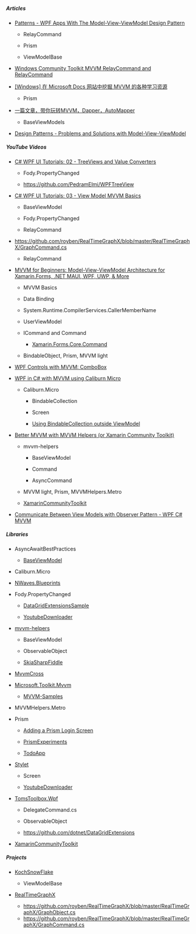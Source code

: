 ##### Articles

- [Patterns - WPF Apps With The Model-View-ViewModel Design Pattern](https://docs.microsoft.com/en-us/archive/msdn-magazine/2009/february/patterns-wpf-apps-with-the-model-view-viewmodel-design-pattern)

  - RelayCommand

  - Prism

  - ViewModelBase

- [ Windows Community Toolkit MVVM RelayCommand and RelayCommand<T>](https://docs.microsoft.com/en-us/windows/communitytoolkit/mvvm/relaycommand)

- [[Windows] 在 Microsoft Docs 网站中挖掘 MVVM 的各种学习资源](https://www.cnblogs.com/dino623/p/mvvm_docs_from_microsoft.html)

  - Prism

- [一篇文章，带你玩转MVVM，Dapper，AutoMapper](https://www.cnblogs.com/Koalin/p/11706420.html)

  - BaseViewModels

- [Design Patterns - Problems and Solutions with Model-View-ViewModel](https://docs.microsoft.com/en-us/archive/msdn-magazine/2010/july/design-patterns-problems-and-solutions-with-model-view-viewmodel)

##### YouTube Videos

- [C# WPF UI Tutorials: 02 - TreeViews and Value Converters](https://youtu.be/6OwyNiLPDNw)

  - Fody.PropertyChanged

  - https://github.com/PedramElmi/WPFTreeView
- [C# WPF UI Tutorials: 03 - View Model MVVM Basics](https://www.youtube.com/watch?v=U2ZvZwDZmJU)

  - BaseViewModel

  - Fody.PropertyChanged

  - RelayCommand
- https://github.com/royben/RealTimeGraphX/blob/master/RealTimeGraphX/GraphCommand.cs

  - RelayCommand
- [MVVM for Beginners: Model-View-ViewModel Architecture for Xamarin.Forms, .NET MAUI, WPF, UWP, & More](https://youtu.be/Pso1MeX_HvI)

  - MVVM Basics

  - Data Binding

  - System.Runtime.CompilerServices.CallerMemberName

  - UserViewModel

  - ICommand and Command

    - [Xamarin.Forms.Core.Command](https://github.com/xamarin/Xamarin.Forms/blob/5.0.0/Xamarin.Forms.Core/Command.cs) 

  - BindableObject, Prism, MVVM light
- [WPF Controls with MVVM: ComboBox](https://youtu.be/nKJ_XDoAdtY)
- [WPF in C# with MVVM using Caliburn Micro](https://youtu.be/laPFq3Fhs8k)

  - Caliburn.Micro

    - BindableCollection

    - Screen

    - [Using BindableCollection outside ViewModel](https://stackoverflow.com/questions/25201700/using-bindablecollection-outside-viewmodel)
- [Better MVVM with MVVM Helpers (or Xamarin Community Toolkit)](https://youtu.be/y8ZqEOLDeo8)

  - mvvm-helpers

    - BaseViewModel

    - Command

    - AsyncCommand

  - MVVM light, Prism, MVVMHelpers.Metro

  - [XamarinCommunityToolkit](https://github.com/xamarin/XamarinCommunityToolkit)

- [Communicate Between View Models with Observer Pattern - WPF C# MVVM](https://www.youtube.com/watch?v=-6Td1iLBXGw)

##### Libraries

- AsyncAwaitBestPractices

  - [BaseViewModel](https://github.com/brminnick/AsyncAwaitBestPractices/blob/main/Src/HackerNews/ViewModels/Base/BaseViewModel.cs)
- Caliburn.Micro
- [NWaves.Blueprints](https://github.com/ar1st0crat/NWaves.Blueprints)
- Fody.PropertyChanged

  - [DataGridExtensionsSample](https://github.com/dotnet/DataGridExtensions/tree/master/src/DataGridExtensionsSample)

  - [YoutubeDownloader](https://github.com/Tyrrrz/YoutubeDownloader)
- [mvvm-helpers](https://github.com/jamesmontemagno/mvvm-helpers)

  - BaseViewModel

  - ObservableObject

  - [SkiaSharpFiddle](https://github.com/mattleibow/SkiaSharpFiddle)
- [MvvmCross](https://github.com/MvvmCross/MvvmCross)
- [Microsoft.Toolkit.Mvvm](https://www.nuget.org/packages/Microsoft.Toolkit.Mvvm)

  - [MVVM-Samples](https://github.com/CommunityToolkit/MVVM-Samples)
- MVVMHelpers.Metro
- Prism

  - [Adding a Prism Login Screen](https://www.youtube.com/watch?v=pnG9CNfqZzA)

  - [PrismExperiments](https://github.com/yarseyah/PrismExperiments)

  - [TodoApp](https://github.com/brianlagunas/TodoApp)
- [Stylet](https://github.com/canton7/Stylet)

  - Screen

  - [YoutubeDownloader](https://github.com/Tyrrrz/YoutubeDownloader)
- [TomsToolbox.Wpf](https://github.com/tom-englert/TomsToolbox/tree/master/src/TomsToolbox.Wpf)

  - DelegateCommand.cs

  - ObservableObject

  - https://github.com/dotnet/DataGridExtensions
- [XamarinCommunityToolkit](https://github.com/xamarin/XamarinCommunityToolkit)

##### Projects

- [KochSnowFlake](https://github.com/ahass/KochSnowFlake)
  - ViewModelBase

- [RealTimeGraphX](https://github.com/royben/RealTimeGraphX)
  - https://github.com/royben/RealTimeGraphX/blob/master/RealTimeGraphX/GraphObject.cs
  - https://github.com/royben/RealTimeGraphX/blob/master/RealTimeGraphX/GraphCommand.cs
